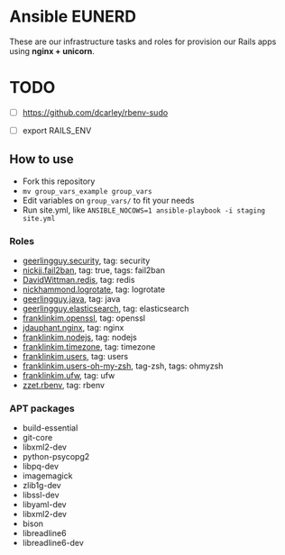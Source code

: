 # Ansible EUNERD

These are our infrastructure tasks and roles for provision our Rails apps using __nginx + unicorn__.

# TODO

  * [ ] https://github.com/dcarley/rbenv-sudo
  * [ ] export RAILS_ENV


## How to use

  * Fork this repository
  * ```mv group_vars_example group_vars```
  * Edit variables on ```group_vars/``` to fit your needs
  * Run site.yml, like ```ANSIBLE_NOCOWS=1 ansible-playbook -i staging site.yml```

### Roles

  - [geerlingguy.security](geerlingguy.security), tag: security
  - [nickjj.fail2ban](nickjj.fail2ban), tag: true, tags: fail2ban
  - [DavidWittman.redis](DavidWittman.redis), tag: redis
  - [nickhammond.logrotate](nickhammond.logrotate), tag: logrotate
  - [geerlingguy.java](geerlingguy.java), tag: java
  - [geerlingguy.elasticsearch](geerlingguy.elasticsearch), tag: elasticsearch
  - [franklinkim.openssl](franklinkim.openssl), tag: openssl
  - [jdauphant.nginx](jdauphant.nginx), tag: nginx
  - [franklinkim.nodejs](franklinkim.nodejs), tag: nodejs
  - [franklinkim.timezone](franklinkim.timezone), tag: timezone
  - [franklinkim.users](franklinkim.users), tag: users
  - [franklinkim.users-oh-my-zsh](franklinkim.users-oh-my-zsh), tag-zsh, tags: ohmyzsh
  - [franklinkim.ufw](franklinkim.ufw), tag: ufw
  - [zzet.rbenv](zzet.rbenv), tag: rbenv


### APT packages
  - build-essential
  - git-core
  - libxml2-dev
  - python-psycopg2
  - libpq-dev
  - imagemagick
  - zlib1g-dev
  - libssl-dev
  - libyaml-dev
  - libxml2-dev
  - bison
  - libreadline6
  - libreadline6-dev
